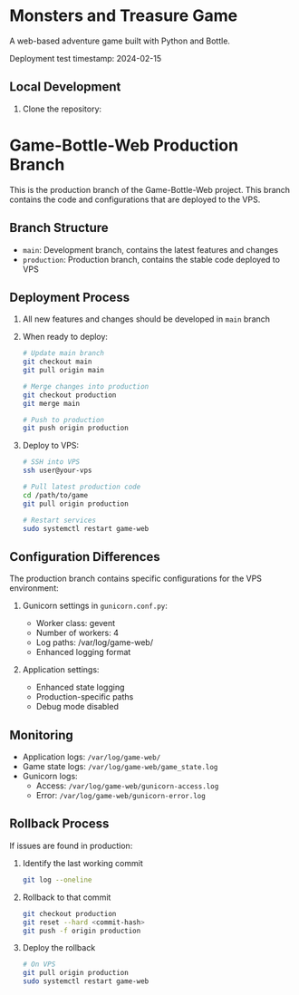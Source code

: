 # Monsters and Treasure Game

A web-based adventure game built with Python and Bottle.

Deployment test timestamp: 2024-02-15

## Local Development

1. Clone the repository:

# Game-Bottle-Web Production Branch

This is the production branch of the Game-Bottle-Web project. This branch contains the code and configurations that are deployed to the VPS.

## Branch Structure

- `main`: Development branch, contains the latest features and changes
- `production`: Production branch, contains the stable code deployed to VPS

## Deployment Process

1. All new features and changes should be developed in `main` branch
2. When ready to deploy:
   ```bash
   # Update main branch
   git checkout main
   git pull origin main

   # Merge changes into production
   git checkout production
   git merge main

   # Push to production
   git push origin production
   ```

3. Deploy to VPS:
   ```bash
   # SSH into VPS
   ssh user@your-vps

   # Pull latest production code
   cd /path/to/game
   git pull origin production

   # Restart services
   sudo systemctl restart game-web
   ```

## Configuration Differences

The production branch contains specific configurations for the VPS environment:

1. Gunicorn settings in `gunicorn.conf.py`:
   - Worker class: gevent
   - Number of workers: 4
   - Log paths: /var/log/game-web/
   - Enhanced logging format

2. Application settings:
   - Enhanced state logging
   - Production-specific paths
   - Debug mode disabled

## Monitoring

- Application logs: `/var/log/game-web/`
- Game state logs: `/var/log/game-web/game_state.log`
- Gunicorn logs: 
  - Access: `/var/log/game-web/gunicorn-access.log`
  - Error: `/var/log/game-web/gunicorn-error.log`

## Rollback Process

If issues are found in production:

1. Identify the last working commit
   ```bash
   git log --oneline
   ```

2. Rollback to that commit
   ```bash
   git checkout production
   git reset --hard <commit-hash>
   git push -f origin production
   ```

3. Deploy the rollback
   ```bash
   # On VPS
   git pull origin production
   sudo systemctl restart game-web
   ```